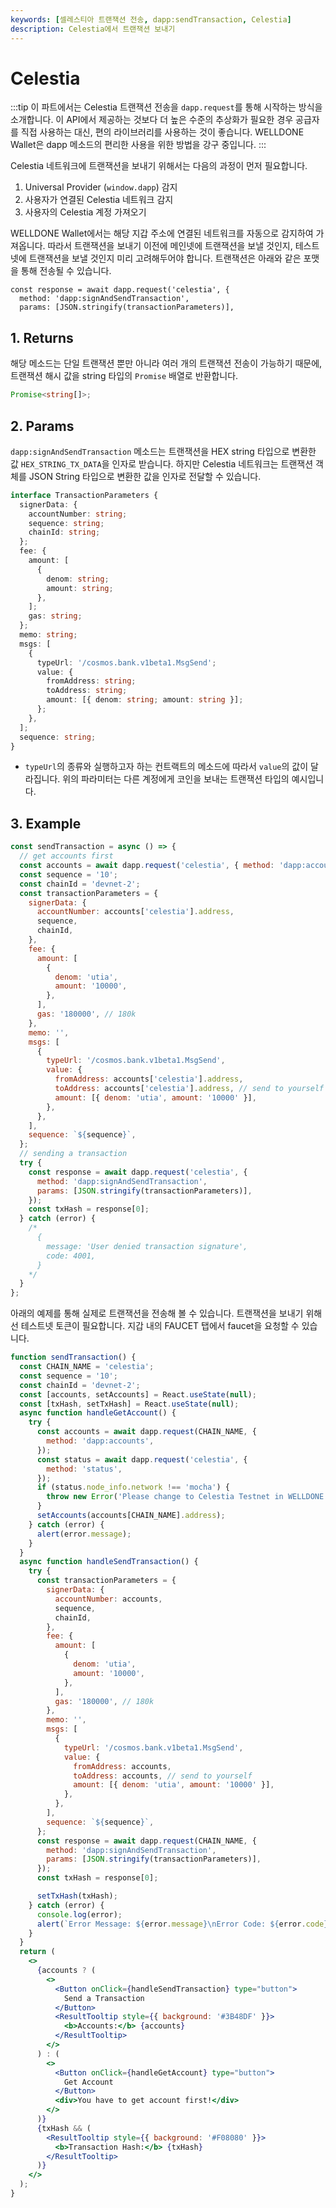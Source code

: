 ```yaml
---
keywords: [셀레스티아 트랜잭션 전송, dapp:sendTransaction, Celestia]
description: Celestia에서 트랜잭션 보내기
---
```


# Celestia

:::tip
이 파트에서는 Celestia 트랜잭션 전송을 `dapp.request`를 통해 시작하는 방식을 소개합니다. 이 API에서 제공하는 것보다 더 높은 수준의 추상화가 필요한 경우 공급자를 직접 사용하는 대신, 편의 라이브러리를 사용하는 것이 좋습니다. WELLDONE Wallet은 dapp 메소드의 편리한 사용을 위한 방법을 강구 중입니다.
:::

Celestia 네트워크에 트랜잭션을 보내기 위해서는 다음의 과정이 먼저 필요합니다.

1. Universal Provider (`window.dapp`) 감지
2. 사용자가 연결된 Celestia 네트워크 감지
3. 사용자의 Celestia 계정 가져오기

WELLDONE Wallet에서는 해당 지갑 주소에 연결된 네트워크를 자동으로 감지하여 가져옵니다. 따라서 트랜잭션을 보내기 이전에 메인넷에 트랜잭션을 보낼 것인지, 테스트넷에 트랜잭션을 보낼 것인지 미리 고려해두어야 합니다. 트랜잭션은 아래와 같은 포맷을 통해 전송될 수 있습니다.

```tsx
const response = await dapp.request('celestia', {
  method: 'dapp:signAndSendTransaction',
  params: [JSON.stringify(transactionParameters)],
```

## 1. Returns

해당 메소드는 단일 트랜잭션 뿐만 아니라 여러 개의 트랜잭션 전송이 가능하기 때문에, 트랜잭션 해시 값을 string 타입의 `Promise` 배열로 반환합니다.

```typescript
Promise<string[]>;
```

## 2. Params

`dapp:signAndSendTransaction` 메소드는 트랜잭션을 HEX string 타입으로 변환한 값 `HEX_STRING_TX_DATA`을 인자로 받습니다. 하지만 Celestia 네트워크는 트랜잭션 객체를 JSON String 타입으로 변환한 값을 인자로 전달할 수 있습니다.

```typescript
interface TransactionParameters {
  signerData: {
    accountNumber: string;
    sequence: string;
    chainId: string;
  };
  fee: {
    amount: [
      {
        denom: string;
        amount: string;
      },
    ];
    gas: string;
  };
  memo: string;
  msgs: [
    {
      typeUrl: '/cosmos.bank.v1beta1.MsgSend';
      value: {
        fromAddress: string;
        toAddress: string;
        amount: [{ denom: string; amount: string }];
      };
    },
  ];
  sequence: string;
}
```

- `typeUrl`의 종류와 실행하고자 하는 컨트랙트의 메소드에 따라서 `value`의 값이 달라집니다. 위의 파라미터는 다른 계정에게 코인을 보내는 트랜잭션 타입의 예시입니다.

## 3. Example

```javascript
const sendTransaction = async () => {
  // get accounts first
  const accounts = await dapp.request('celestia', { method: 'dapp:accounts' });
  const sequence = '10';
  const chainId = 'devnet-2';
  const transactionParameters = {
    signerData: {
      accountNumber: accounts['celestia'].address,
      sequence,
      chainId,
    },
    fee: {
      amount: [
        {
          denom: 'utia',
          amount: '10000',
        },
      ],
      gas: '180000', // 180k
    },
    memo: '',
    msgs: [
      {
        typeUrl: '/cosmos.bank.v1beta1.MsgSend',
        value: {
          fromAddress: accounts['celestia'].address,
          toAddress: accounts['celestia'].address, // send to yourself
          amount: [{ denom: 'utia', amount: '10000' }],
        },
      },
    ],
    sequence: `${sequence}`,
  };
  // sending a transaction
  try {
    const response = await dapp.request('celestia', {
      method: 'dapp:signAndSendTransaction',
      params: [JSON.stringify(transactionParameters)],
    });
    const txHash = response[0];
  } catch (error) {
    /* 
      {
        message: 'User denied transaction signature',
        code: 4001,
      }
    */
  }
};
```

아래의 예제를 통해 실제로 트랜잭션을 전송해 볼 수 있습니다. 트랜잭션을 보내기 위해선 테스트넷 토큰이 필요합니다. 지갑 내의 FAUCET 탭에서 faucet을 요청할 수 있습니다.

```jsx live
function sendTransaction() {
  const CHAIN_NAME = 'celestia';
  const sequence = '10';
  const chainId = 'devnet-2';
  const [accounts, setAccounts] = React.useState(null);
  const [txHash, setTxHash] = React.useState(null);
  async function handleGetAccount() {
    try {
      const accounts = await dapp.request(CHAIN_NAME, {
        method: 'dapp:accounts',
      });
      const status = await dapp.request('celestia', {
        method: 'status',
      });
      if (status.node_info.network !== 'mocha') {
        throw new Error('Please change to Celestia Testnet in WELLDONE Wallet');
      }
      setAccounts(accounts[CHAIN_NAME].address);
    } catch (error) {
      alert(error.message);
    }
  }
  async function handleSendTransaction() {
    try {
      const transactionParameters = {
        signerData: {
          accountNumber: accounts,
          sequence,
          chainId,
        },
        fee: {
          amount: [
            {
              denom: 'utia',
              amount: '10000',
            },
          ],
          gas: '180000', // 180k
        },
        memo: '',
        msgs: [
          {
            typeUrl: '/cosmos.bank.v1beta1.MsgSend',
            value: {
              fromAddress: accounts,
              toAddress: accounts, // send to yourself
              amount: [{ denom: 'utia', amount: '10000' }],
            },
          },
        ],
        sequence: `${sequence}`,
      };
      const response = await dapp.request(CHAIN_NAME, {
        method: 'dapp:signAndSendTransaction',
        params: [JSON.stringify(transactionParameters)],
      });
      const txHash = response[0];

      setTxHash(txHash);
    } catch (error) {
      console.log(error);
      alert(`Error Message: ${error.message}\nError Code: ${error.code}`);
    }
  }
  return (
    <>
      {accounts ? (
        <>
          <Button onClick={handleSendTransaction} type="button">
            Send a Transaction
          </Button>
          <ResultTooltip style={{ background: '#3B48DF' }}>
            <b>Accounts:</b> {accounts}
          </ResultTooltip>
        </>
      ) : (
        <>
          <Button onClick={handleGetAccount} type="button">
            Get Account
          </Button>
          <div>You have to get account first!</div>
        </>
      )}
      {txHash && (
        <ResultTooltip style={{ background: '#F08080' }}>
          <b>Transaction Hash:</b> {txHash}
        </ResultTooltip>
      )}
    </>
  );
}
```
